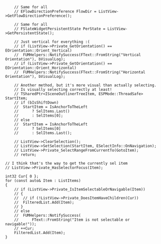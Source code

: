 		// Same for all
		// EFlowDirectionPreference FlowDir = ListView->GetFlowDirectionPreference();

		// Same for all
		// FSlateWidgetPersistentState PerState = ListView->GetPersistentState();

		// Just vertical for everything :(
		// if (ListView->Private_GetOrientation() == EOrientation::Orient_Vertical)
		// 	FUMHelpers::NotifySuccess(FText::FromString("Vertical Orientation"), bVisualLog);
		// if (ListView->Private_GetOrientation() == EOrientation::Orient_Horizontal)
		// 	FUMHelpers::NotifySuccess(FText::FromString("Horizontal Orientation"), bVisualLog);

		// Another method, but it's more visual than actually selecting.
		// Is visually selecting correctly at least!
		// TSharedPtr<ISceneOutlinerTreeItem, ESPMode::ThreadSafe> StartItem;
		// if (bIsShiftDown)
		// 	StartItem = IsAnchorToTheLeft
		// 		? SelItems.Last()
		// 		: SelItems[0];
		// else
		// 	StartItem = IsAnchorToTheLeft
		// 		? SelItems[0]
		// 		: SelItems.Last();

		// ListView->ClearSelection();
		// ListView->SetSelection(StartItem, ESelectInfo::OnNavigation);
		// ListView->Private_SelectRangeFromCurrentTo(GotoItem);
		// return;

	// I think that's the way to get the currently sel item
	// ListView->Private_HasSelectorFocus(Item);

	int32 Cur{ 0 };
	for (const auto& Item : ListItems)
	{
		// if (ListView->Private_IsItemSelectableOrNavigable(Item))
		// {
		// 	// if (!ListView->Private_DoesItemHaveChildren(Cur))
		// 	FilteredList.Add(Item);
		// }
		// else
		// 	FUMHelpers::NotifySuccess(
		// 		FText::FromString("Item is not selectable or navigable!"));
		// ++Cur;
		FilteredList.Add(Item);
	}


